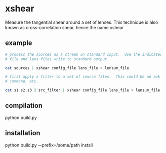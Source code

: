 xshear
======

Measure the tangential shear around a set of lenses.  This technique is also
known as cross-correlation shear, hence the name xshear

example
-------

```bash
# process the sources as a stream on standard input.  Use the indicated config
# file and lens files write to standard output

cat sources | xshear config_file lens_file > lensum_file

# first apply a filter to a set of source files.  This could be an awk
# command, etc.

cat s1 s2 s3 | src_filter | xshear config_file lens_file > lensum_file
```

compilation
-----------

python build.py

installation
------------

python build.py --prefix=/some/path install
